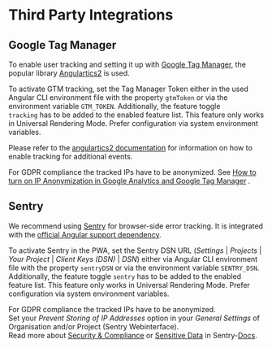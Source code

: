 # Third Party Integrations

## Google Tag Manager

To enable user tracking and setting it up with [Google Tag Manager](https://github.com/angulartics/angulartics2/tree/master/src/lib/providers/gtm), the popular library [Angulartics2](https://angulartics.github.io/angulartics2/) is used.

To activate GTM tracking, set the Tag Manager Token either in the used Angular CLI environment file with the property `gtmToken` or via the environment variable `GTM_TOKEN`. Additionally, the feature toggle `tracking` has to be added to the enabled feature list. This feature only works in Universal Rendering Mode. Prefer configuration via system environment variables.

Please refer to the [angulartics2 documentation](https://github.com/angulartics/angulartics2#usage) for information on how to enable tracking for additional events.

For GDPR compliance the tracked IPs have to be anonymized. See [How to turn on IP Anonymization in Google Analytics and Google Tag Manager](https://www.optimizesmart.com/how-to-turn-on-ip-anonymization-in-google-analytics-and-google-tag-manager/) .

## Sentry

We recommend using [Sentry](https://sentry.io/) for browser-side error tracking. It is integrated with the [official Angular support dependency](https://sentry.io/for/angular2/).

To activate Sentry in the PWA, set the Sentry DSN URL (_Settings_ | _Projects_ | _Your Project_ | _Client Keys (DSN)_ | _DSN_) either via Angular CLI environment file with the property `sentryDSN` or via the environment variable `SENTRY_DSN`. Additionally, the feature toggle `sentry` has to be added to the enabled feature list. This feature only works in Universal Rendering Mode. Prefer configuration via system environment variables.

For GDPR compliance the tracked IPs have to be anonymized.  
Set your _Prevent Storing of IP Addresses_ option in your _General Settings_ of Organisation and/or Project (Sentry Webinterface).  
Read more about [Security & Compliance](https://sentry.io/security/) or [Sensitive Data](https://docs.sentry.io/data-management/sensitive-data/) in Sentry-[Docs](https://docs.sentry.io/).
